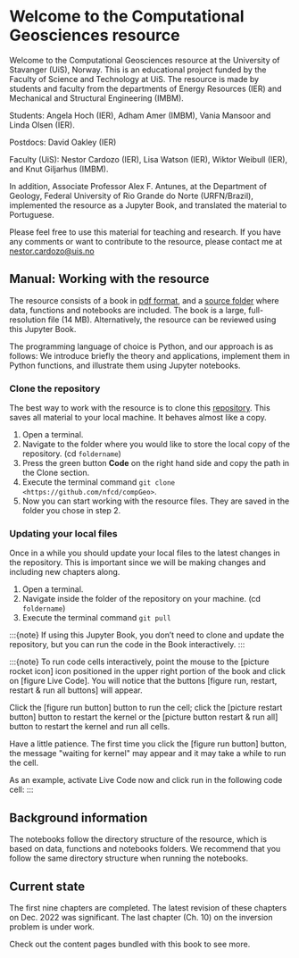# Welcome to the Computational Geosciences resource

Welcome to the Computational Geosciences resource at the University of Stavanger (UiS), Norway. This is an educational project funded by the Faculty of Science and Technology at UiS. The resource is made by students and faculty from the departments of Energy Resources (IER) and Mechanical and Structural Engineering (IMBM).

Students: Angela Hoch (IER), Adham Amer (IMBM), Vania Mansoor and Linda Olsen (IER).

Postdocs: David Oakley (IER)

Faculty (UiS): Nestor Cardozo (IER), Lisa Watson (IER), Wiktor Weibull (IER), and Knut Giljarhus (IMBM).

In addition, Associate Professor Alex F. Antunes, at the Department of Geology, Federal University of Rio Grande do Norte (URFN/Brazil), implemented the resource as a Jupyter Book, and translated the material to Portuguese.

Please feel free to use this material for teaching and research. If you have any comments or want to contribute to the resource, please contact me at nestor.cardozo@uis.no

## Manual: Working with the resource

The resource consists of a book in [pdf format](https://github.com/nfcd/compGeo/blob/master/compGeo.pdf), and a [source folder](https://github.com/nfcd/compGeo/tree/master/source) where data, functions and notebooks are included. The book is a large, full-resolution file (14 MB). Alternatively, the resource can be reviewed using this Jupyter Book.

The programming language of choice is Python, and our approach is as follows: We introduce briefly the theory and applications, implement them in Python functions, and illustrate them using Jupyter notebooks.

### Clone the repository

The best way to work with the resource is to clone this [repository](https://github.com/nfcd/compGeo). This saves all material to your local machine. It behaves almost like a copy.

1. Open a terminal.
2. Navigate to the folder where you would like to store the local copy of the repository. (cd `foldername`)
3. Press the green button **Code** on the right hand side and copy the path in the Clone section.
4. Execute the terminal command `git clone <https://github.com/nfcd/compGeo>`.
5. Now you can start working with the resource files. They are saved in the folder you chose in step 2.

### Updating your local files

Once in a while you should update your local files to the latest changes in the repository. This is important since we will be making changes and including new chapters along.

1. Open a terminal.
2. Navigate inside the folder of the repository on your machine. (cd `foldername`)
3. Execute the terminal command `git pull`

:::{note}
If using this Jupyter Book, you don’t need to clone and update the repository, but you can run the code in the Book interactively.
:::

:::{note}
To run code cells interactively, point the mouse to the [picture rocket icon] icon positioned in the upper right portion of the book and click on [figure Live Code]. You will notice that the buttons [figure run, restart, restart & run all buttons] will appear.

Click the [figure run button] button to run the cell; click the [picture restart button] button to restart the kernel or the [picture button restart & run all] button to restart the kernel and run all cells.

Have a little patience. The first time you click the [figure run button] button, the message "waiting for kernel" may appear and it may take a while to run the cell.

As an example, activate Live Code now and click run in the following code cell:
:::

## Background information

The notebooks follow the directory structure of the resource, which is based on data, functions and notebooks folders. We recommend that you follow the same directory structure when running the notebooks.

## Current state

The first nine chapters are completed. The latest revision of these chapters on Dec. 2022 was significant. The last chapter (Ch. 10) on the inversion problem is under work.

Check out the content pages bundled with this book to see more.

```{tableofcontents}
```